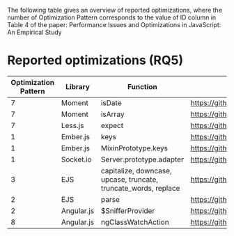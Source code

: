 The following table gives an overview of reported optimizations, where the number of Optimization Pattern corresponds to the value of ID column in Table 4 of the paper: Performance Issues and Optimizations in JavaScript: An Empirical Study

# Reported optimizations (RQ5)
| Optimization Pattern | Library | Function | Pull Request | Status |
| --- | --- | --- |--- | --- |
| 7 | Moment | isDate | https://github.com/moment/moment/pull/2257 | Accepted |
| 7 | Moment | isArray | https://github.com/moment/moment/pull/2958 | Accepted |
| 7 | Less.js | expect | https://github.com/less/less.js/pull/2804/ | Accepted |
| 1 | Ember.js | keys | https://github.com/emberjs/ember.js/pull/12950 | Accepted |
| 1 | Ember.js | MixinPrototype.keys | https://github.com/emberjs/ember.js/pull/12950 | Accepted |
| 1 | Socket.io | Server.prototype.adapter | https://github.com/socketio/socket.io/pull/2432| Pending |
| 3 | EJS | capitalize, downcase, upcase, truncate, truncate_words, replace | https://github.com/tj/ejs/pull/216| Pending |
| 2 | EJS | parse | https://github.com/tj/ejs/pull/216| Pending |
| 2 | Angular.js | $SnifferProvider | https://github.com/angular/angular.js/pull/13952| Pending |
| 8 | Angular.js | ngClassWatchAction | https://github.com/angular/angular.js/pull/13952| Pending |








